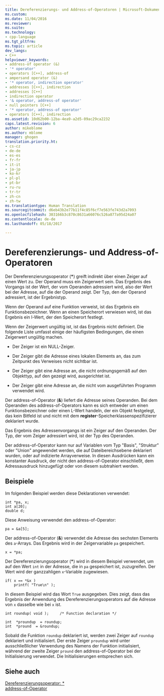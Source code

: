 ```yaml
---
title: Dereferenzierungs- und Address-of-Operatoren | Microsoft-Dokumentation
ms.custom: 
ms.date: 11/04/2016
ms.reviewer: 
ms.suite: 
ms.technology:
- cpp-language
ms.tgt_pltfrm: 
ms.topic: article
dev_langs:
- C++
helpviewer_keywords:
- address-of operator (&)
- '* operator'
- operators [C++], address-of
- ampersand operator (&)
- '* operator, indirection operator'
- addresses [C++], indirection
- addresses [C++]
- indirection operator
- '& operator, address-of operator'
- null pointers [C++]
- '* operator, address-of operator'
- operators [C++], indirection
ms.assetid: 10d62b00-12ba-4ea9-a2d5-09ac29ca2232
caps.latest.revision: 6
author: mikeblome
ms.author: mblome
manager: ghogen
translation.priority.ht:
- cs-cz
- de-de
- es-es
- fr-fr
- it-it
- ja-jp
- ko-kr
- pl-pl
- pt-br
- ru-ru
- tr-tr
- zh-cn
- zh-tw
ms.translationtype: Human Translation
ms.sourcegitcommit: d6eb43b2e77b11f4c85f6cf7e563fe743d2a7093
ms.openlocfilehash: 303166b3c870c8631a66076c526a877a95d24a07
ms.contentlocale: de-de
ms.lasthandoff: 05/18/2017

---
```

# <a name="indirection-and-address-of-operators"></a>Dereferenzierungs- und Address-of-Operatoren
Der Dereferenzierungsoperator (**\***) greift indirekt über einen Zeiger auf einen Wert zu. Der Operand muss ein Zeigerwert sein. Das Ergebnis des Vorgangs ist der Wert, der vom Operanden adressiert wird, also der Wert bei der Adresse, auf die der Operand zeigt. Der Typ, den der Operand adressiert, ist der Ergebnistyp.  
  
 Wenn der Operand auf eine Funktion verweist, ist das Ergebnis ein Funktionsbezeichner. Wenn an einen Speicherort verwiesen wird, ist das Ergebnis ein l-Wert, der den Speicherort festlegt.  
  
 Wenn der Zeigerwert ungültig ist, ist das Ergebnis nicht definiert. Die folgende Liste umfasst einige der häufigsten Bedingungen, die einen Zeigerwert ungültig machen.  
  
-   Der Zeiger ist ein NULL-Zeiger.  
  
-   Der Zeiger gibt die Adresse eines lokalen Elements an, das zum Zeitpunkt des Verweises nicht sichtbar ist.  
  
-   Der Zeiger gibt eine Adresse an, die nicht ordnungsgemäß auf den Objekttyp, auf den gezeigt wird, ausgerichtet ist.  
  
-   Der Zeiger gibt eine Adresse an, die nicht vom ausgeführten Programm verwendet wird.  
  
 Der address-of-Operator (**&**) liefert die Adresse seines Operanden. Bei dem Operanden des address-of-Operators kann es sich entweder um einen Funktionsbezeichner oder einen L-Wert handeln, der ein Objekt festgelegt, das kein Bitfeld ist und nicht mit dem **register**-Speicherklassenspezifizierer deklariert wurde.  
  
 Das Ergebnis des Adressenvorgangs ist ein Zeiger auf den Operanden. Der Typ, der vom Zeiger adressiert wird, ist der Typ des Operanden.  
  
 Der address-of-Operator kann nur auf Variablen vom Typ "Basis", "Struktur" oder "Union" angewendet werden, die auf Dateibereichsebene deklariert wurden, oder auf indizierte Arrayverweise. In diesen Ausdrücken kann ein konstanter Ausdruck, der nicht den address-of-Operator einschließt, dem Adressausdruck hinzugefügt oder von diesem subtrahiert werden.  
  
## <a name="examples"></a>Beispiele  
 Im folgenden Beispiel werden diese Deklarationen verwendet:  
  
```  
int *pa, x;  
int a[20];  
double d;  
```  
  
 Diese Anweisung verwendet den address-of-Operator:  
  
```  
pa = &a[5];  
```  
  
 Der address-of-Operator (**&**) verwendet die Adresse des sechsten Elements des `a`-Arrays. Das Ergebnis wird in der Zeigervariable `pa` gespeichert.  
  
```  
x = *pa;  
```  
  
 Der Dereferenzierungsoperator (**\***) wird in diesem Beispiel verwendet, um auf den Wert `int` in der Adresse, die in `pa` gespeichert ist, zuzugreifen. Der Wert wird der ganzzahligen `x`-Variable zugewiesen.  
  
```  
if( x == *&x )  
    printf( "True\n" );  
```  
  
 In diesem Beispiel wird das Wort `True` ausgegeben. Dies zeigt, dass das Ergebnis der Anwendung des Dereferenzierungsoperators auf die Adresse von `x` dasselbe wie bei `x` ist.  
  
```  
int roundup( void );     /* Function declaration */  
  
int  *proundup  = roundup;  
int  *pround  = &roundup;  
```  
  
 Sobald die Funktion `roundup` deklariert ist, werden zwei Zeiger auf `roundup` deklariert und initialisiert. Der erste Zeiger `proundup` wird unter ausschließlicher Verwendung des Namens der Funktion initialisiert, während der zweite Zeiger `pround` den address-of-Operator bei der Initialisierung verwendet. Die Initialisierungen entsprechen sich.  
  
## <a name="see-also"></a>Siehe auch  
 [Dereferenzierungsoperator: *](../cpp/indirection-operator-star.md)   
 [address-of-Operator](../cpp/address-of-operator-amp.md)
